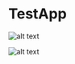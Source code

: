 # TestApp

![alt text](https://user-images.githubusercontent.com/85164635/140040088-a195188f-374f-431f-a670-96be737362e4.png)

![alt text](https://user-images.githubusercontent.com/85164635/140040072-03d76992-beba-4060-a2d6-45f024c09fcf.png)
